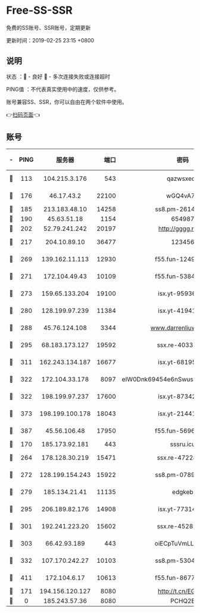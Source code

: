 # Free-SS-SSR

免费的SS账号、SSR账号，定期更新

更新时间：2019-02-25 23:15 +0800

## 说明

状态     ：🙂 - 良好 🙁 - 多次连接失败或连接超时

PING值   ：不代表真实使用中的速度，仅供参考。

账号兼容SS、SSR，你可以自由在两个软件中使用。

👉[扫码页面](https://liesauer.github.io/free-ss-ssr.github.io/)👈

## 账号

|-|PING|服务器|端口|密码|加密方式|区域|
|:----:|:----:|:-----:|-----:|:----:|:----:|:----:|
|🙂|113|104.215.3.176|543|qazwsxedc|aes-256-gcm|JP|
|🙂|176|46.17.43.2|22100|wGQ4vA7D|aes-256-gcm|RU|
|🙂|185|213.183.48.10|14258|ss8.pm-26148872|rc4-md5|RU|
|🙂|190|45.63.51.18|1154|654987|chacha20|US|
|🙂|202|52.79.241.242|20197|http://gggg.rocks|chacha20|KR|
|🙂|217|204.10.89.10|36477|123456|aes-256-cfb|US|
|🙂|269|139.162.11.113|12930|f55.fun-12490271|aes-256-cfb|SG|
|🙂|271|172.104.49.43|10109|f55.fun-53847756|aes-256-cfb|SG|
|🙂|273|159.65.133.204|19100|isx.yt-95936060|aes-256-cfb|SG|
|🙂|280|128.199.97.239|11384|isx.yt-41941480|aes-256-cfb|SG|
|🙂|288|45.76.124.108|3344|www.darrenliuwei.com|aes-256-cfb|AU|
|🙂|295|68.183.173.127|19592|ssx.re-40331620|aes-256-cfb|US|
|🙂|311|162.243.134.187|16677|isx.yt-68195372|aes-256-cfb|US|
|🙂|322|172.104.33.178|8097|eIW0Dnk69454e6nSwuspv9DmS201tQ0D|aes-256-cfb|SG|
|🙂|322|198.199.97.237|17600|isx.yt-87342097|aes-256-cfb|US|
|🙂|373|198.199.100.178|18043|isx.yt-21441189|aes-256-cfb|US|
|🙂|387|45.56.106.48|17950|f55.fun-56968028|aes-256-cfb|US|
|🙂|170|185.173.92.181|443|sssru.icu|rc4-md5|RU|
|🙂|264|178.128.30.219|15471|ssx.re-47228758|aes-256-cfb|SG|
|🙂|272|128.199.154.243|15922|ss8.pm-07891241|aes-256-cfb|SG|
|🙂|279|185.134.21.41|11135|edgkeb|aes-256-cfb|GB|
|🙂|295|206.189.82.176|14908|isx.yt-77314449|aes-256-cfb|SG|
|🙂|301|192.241.223.20|15602|ssx.re-45282042|aes-256-cfb|US|
|🙂|303|66.42.93.189|443|oiECpTuVmLLxk4Ts|aes-256-cfb|US|
|🙂|332|107.170.242.27|10103|ss8.pm-53046125|aes-256-cfb|US|
|🙂|411|172.104.6.17|10613|f55.fun-86773289|aes-256-cfb|US|
|🙁|171|194.156.120.127|8080|http://t.cn/EGJIyrl|rc4-md5|RU|
|🙁|0|185.243.57.36|8080|PCHQ2E|rc4-md5|US|
